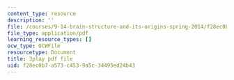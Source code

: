 ```yaml
---
content_type: resource
description: ''
file: /courses/9-14-brain-structure-and-its-origins-spring-2014/f28ec0b7a573c4539a5c34495ed24b43_555111.pdf
file_type: application/pdf
learning_resource_types: []
ocw_type: OCWFile
resourcetype: Document
title: 3play pdf file
uid: f28ec0b7-a573-c453-9a5c-34495ed24b43
---
```

